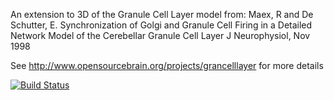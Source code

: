 An extension to 3D of the Granule Cell Layer model from: Maex, R and De Schutter, E. Synchronization of Golgi and 
Granule Cell Firing in a Detailed Network Model of the Cerebellar Granule Cell Layer J Neurophysiol, Nov 1998

See http://www.opensourcebrain.org/projects/grancelllayer for more details

[![Build Status](https://travis-ci.org/OpenSourceBrain/GranCellLayer.svg)](https://travis-ci.org/OpenSourceBrain/GranCellLayer)

